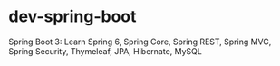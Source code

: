 # dev-spring-boot
Spring Boot 3: Learn Spring 6, Spring Core, Spring REST, Spring MVC, Spring Security, Thymeleaf, JPA, Hibernate, MySQL
